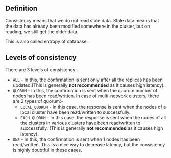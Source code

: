 ## Definition

Consistency means that we do not read stale data. Stale data means that the data has already been modified somewhere in the cluster, but on reading, we still get the older data. 

This is also called entropy of database.

## Levels of consistency

There are 3 levels of consistency:-

- `ALL` - In this, the confirmation is sent only after all the replicas has been updated.(This is generally **not recommended** as it causes high latency).
- `QUORUM` - In this, the confirmation is sent when the quorum number of nodes has been read/written. 
  In case of multi-network clusters, there are 2 types of quorum:-
  - `LOCAL_QUORUM` - In this case, the response is sent when the nodes of a local cluster have been read/written to successfully.
  - `EACH_QUORUM` - In this case, the response is sent when the nodes of all the clusters in various clusters have been read/written to successfully. (This is generally **not recommended** as it causes high latency).
- `ONE` - In this, the confirmation is sent when 1 nodes has been read/written. 
  This is a nice way to decrease latency, but the consistency is highly doubtful in these cases.
  